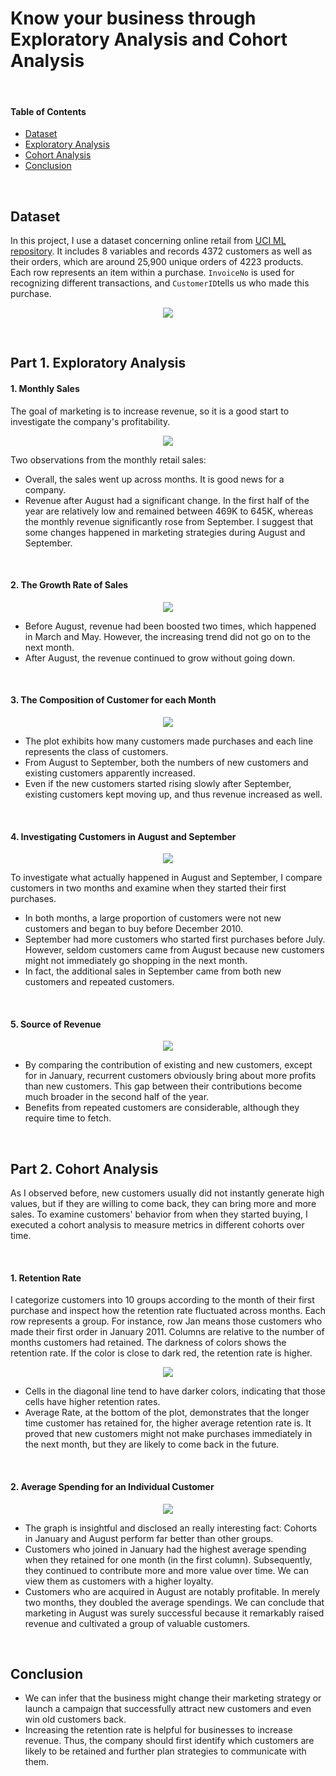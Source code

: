 # Know your business through Exploratory Analysis and Cohort Analysis

<br/>

#### Table of Contents

* [Dataset](#dataset)
* [Exploratory Analysis](#part-1-exploratory-analysis)
* [Cohort Analysis](#part-2-cohort-analysis)
* [Conclusion](#--conclusion--)

<br/>

## Dataset

In this project, I use a dataset concerning online retail from [UCI ML repository](http://archive.ics.uci.edu/ml/datasets/online+retail). It includes 8 variables and records 4372 customers as well as their orders, which are around 25,900 unique orders of 4223 products. Each row represents an item within a purchase. `InvoiceNo` is used for recognizing different transactions, and `CustomerID`tells us who made this purchase.

<p align="center">	
	<img align="middle" src="images/image-20200517202933904.png">
</p>

<br/>

## Part 1. Exploratory Analysis

#### 1. Monthly Sales

The goal of marketing is to increase revenue, so it is a good start to investigate the company's profitability.

<p align="center">	
	<img align="middle" src="images/Monthly-Retail-Sales.png">
</p>

Two observations from the monthly retail sales: 

- Overall, the sales went up across months. It is good news for a company.
- Revenue after August had a significant change. In the first half of the year are relatively low and remained between 469K to 645K, whereas the monthly revenue significantly rose from September. I suggest that some changes happened in marketing strategies during August and September. 

<br/>

#### 2. The Growth Rate of Sales

<p align="center">	
	<img align="middle" src="images/The-Growth-Rate-of-Monthly-Sales.png">
</p>

- Before August, revenue had been boosted two times, which happened in March and May. However, the increasing trend did not go on to the next month.
- After August, the revenue continued to grow without going down. 

<br/>

#### 3. The Composition of Customer for each Month

<p align="center">	
	<img align="middle" src="images/The-Composition-of-Customers-by-Month.png">
</p>

- The plot exhibits how many customers made purchases and each line represents the class of customers.
- From August to September, both the numbers of new customers and existing customers apparently increased.
- Even if the new customers started rising slowly after September, existing customers kept moving up, and thus revenue increased as well.

<br/>

#### 4. Investigating Customers in August and September

<p align="center">	
	<img align="middle" src="images/Joining-Months-of-Customers-in-August-and-September.png">
</p>

To investigate what actually happened in August and September, I compare customers in two months and examine when they started their first purchases.

- In both months, a large proportion of customers were not new customers and began to buy before December 2010.
- September had more customers who started first purchases before July. However, seldom customers came from August because new customers might not immediately go shopping in the next month.
- In fact, the additional sales in September came from both new customers and repeated customers.

<br/>

#### 5. Source of Revenue

<p align="center">	
	<img align="middle" src="images/Sources-of-Sales.png">
</p>

- By comparing the contribution of existing and new customers, except for in January, recurrent customers obviously bring about more profits than new customers. This gap between their contributions become much broader in the second half of the year.
- Benefits from repeated customers are considerable, although they require time to fetch. 

<br/>

## Part 2. Cohort Analysis

As I observed before, new customers usually did not instantly generate high values, but if they are willing to come back, they can bring more and more sales. To examine customers' behavior from when they started buying, I executed a cohort analysis to measure metrics in different cohorts over time.

<br/>

#### 1. Retention Rate 

I categorize customers into 10 groups according to the month of their first purchase and inspect how the retention rate fluctuated across months. Each row represents a group. For instance, row Jan means those customers who made their first order in January 2011. Columns are relative to the number of months customers had retained. The darkness of colors shows the retention rate. If the color is close to dark red, the retention rate is higher. 

<p align="center">	
	<img align="middle" src="images/Retention-Heatmap.png">
</p>

- Cells in the diagonal line tend to have darker colors, indicating that those cells have higher retention rates.
- Average Rate, at the bottom of the plot, demonstrates that the longer time customer has retained for, the higher average retention rate is. It proved that new customers might not make purchases immediately in the next month, but they are likely to come back in the future.

<br/>

#### 2. Average Spending for an Individual Customer

<p align="center">	
	<img align="middle" src="images/Revenue-Heatmap.png">
</p>

- The graph is insightful and disclosed an really interesting fact: Cohorts in January and August perform far better than other groups.
- Customers who joined in January had the highest average spending when they retained for one month (in the first column). Subsequently, they continued to contribute more and more value over time. We can view them as customers with a higher loyalty.
- Customers who are acquired in August are notably profitable. In merely two months, they doubled the average spendings. We can conclude that marketing in August was surely successful because it remarkably raised revenue and cultivated a group of valuable customers.

<br/>

## **Conclusion**

- We can infer that the business might change their marketing strategy or launch a campaign that successfully attract new customers and even win old customers back.
- Increasing the retention rate is helpful for businesses to increase revenue. Thus, the company should first identify which customers are likely to be retained and further plan strategies to communicate with them.